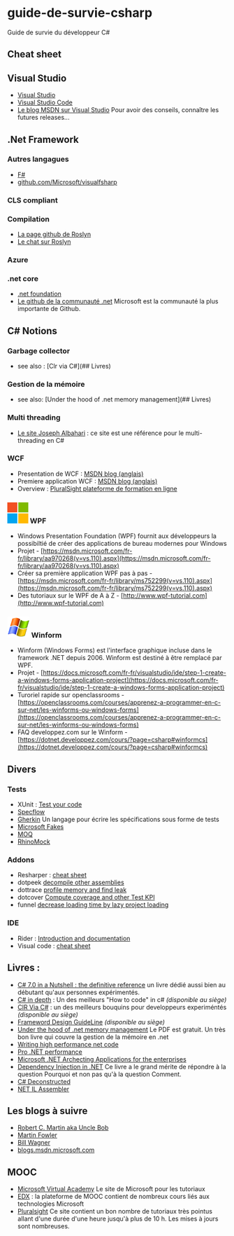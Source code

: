 # guide-de-survie-csharp
Guide de survie du développeur C#

## Cheat sheet

## Visual Studio
* [Visual Studio](https://www.visualstudio.com/)
* [Visual Studio Code](https://code.visualstudio.com/)
* [Le blog MSDN sur Visual Studio](https://blogs.msdn.microsoft.com/visualstudio/) Pour avoir des conseils, connaître les futures releases...

## .Net Framework

### Autres langagues
* [F#](http://fsharp.org/)
* [github.com/Microsoft/visualfsharp](https://github.com/Microsoft/visualfsharp)

### CLS compliant

### Compilation
* [La page github de Roslyn](https://github.com/dotnet/roslyn)
* [Le chat sur Roslyn](https://gitter.im/dotnet/roslyn)

### Azure

### .net core
* [.net foundation](http://www.dotnetfoundation.org/)
* [Le github de la communauté .net](https://github.com/dotnet) Microsoft est la communauté la plus importante de Github.

## C# Notions

### Garbage collector
* see also : [Clr via C#](## Livres)

### Gestion de la mémoire
* see also: [Under the hood of .net memory management](## Livres)

### Multi threading
* [Le site Joseph Albahari](http://www.albahari.com/threading/) : ce site est une référence pour le multi-threading en C#

### WCF
* Presentation de WCF : [MSDN blog (anglais)](https://msdn.microsoft.com/fr-fr/library/ms731082(v=vs.110).aspx)
* Premiere application WCF : [MSDN blog (anglais)](https://msdn.microsoft.com/fr-fr/library/bb386386.aspx)
* Overview : [PluralSight plateforme de formation en ligne](https://app.pluralsight.com/library/search?q=wcf)

### ![Logo WPF](images/wpf.png "WPF") WPF

* Windows Presentation Foundation (WPF) fournit aux développeurs la possibiltié de créer des applications de bureau modernes pour Windows
* Projet - [https://msdn.microsoft.com/fr-fr/library/aa970268(v=vs.110).aspx](https://msdn.microsoft.com/fr-fr/library/aa970268(v=vs.110).aspx)
* Créer sa première application WPF pas à pas - [https://msdn.microsoft.com/fr-fr/library/ms752299(v=vs.110).aspx](https://msdn.microsoft.com/fr-fr/library/ms752299(v=vs.110).aspx)
* Des tutoriaux sur le WPF de A à Z - [http://www.wpf-tutorial.com](http://www.wpf-tutorial.com)

### ![Logo Winform](images/winform.png "Winform") Winform

* Winform (Windows Forms) est l'interface graphique incluse dans le framework .NET depuis 2006. Winform est destiné à être remplacé par WPF.
* Projet - [https://docs.microsoft.com/fr-fr/visualstudio/ide/step-1-create-a-windows-forms-application-project](https://docs.microsoft.com/fr-fr/visualstudio/ide/step-1-create-a-windows-forms-application-project)
* Turoriel rapide sur openclassrooms - [https://openclassrooms.com/courses/apprenez-a-programmer-en-c-sur-net/les-winforms-ou-windows-forms](https://openclassrooms.com/courses/apprenez-a-programmer-en-c-sur-net/les-winforms-ou-windows-forms)
* FAQ developpez.com sur le Winform - [https://dotnet.developpez.com/cours/?page=csharp#winformcs](https://dotnet.developpez.com/cours/?page=csharp#winformcs)


## Divers

### Tests
* XUnit : [Test your code](http://www.ennoble-studios.com/tuts/nunit-2-cheat-sheet.html)
* [Specflow](http://specflow.org/)
* [Gherkin](http://docs.behat.org/en/v2.5/guides/1.gherkin.html) Un langage pour écrire les spécifications sous forme de tests
* [Microsoft Fakes](https://app.pluralsight.com/library/courses/microsoft-fakes/table-of-contents "Lien Pluralsight")
* [MOQ](https://www.nuget.org/packages/Moq/ "Lien nuget.org")
* [RhinoMock](https://www.nuget.org/packages/RhinoMocks/ "Lien nuget.org")

### Addons 
* Resharper : [cheat sheet](https://www.jetbrains.com/resharper/docs/ReSharper_DefaultKeymap_VSscheme.pdf) 
* dotpeek [decompile other assemblies](https://www.jetbrains.com/help/decompiler/dotPeek_Getting_Started.html "documentation and introduction")
* dottrace [profile memory and find leak](https://www.jetbrains.com/help/profiler/Get_Started_with_Performance_Viewer.html)
* dotcover [Compute coverage and other Test KPI](https://www.jetbrains.com/help/dotcover/Getting_Started_with_dotCover.html)
* funnel [decrease loading time by lazy project loading](http://vsfunnel.com/)

### IDE
* Rider : [Introduction and documentation](https://www.jetbrains.com/rider/documentation/)
* Visual code : [cheat sheet](http://visualstudioshortcuts.com/2017/)


## Livres :
* [C# 7.0 in a Nutshell : the definitive reference](https://www.amazon.fr/dp/B076DMK61S/ref=dp-kindle-redirect?_encoding=UTF8&btkr=1 "Lien amazon") un livre dédié aussi bien au débutant qu'aux personnes expérimentés.
* [C# in depth](https://www.amazon.fr/C-Depth-Jon-Skeet/dp/161729134X "Lien amazon") : Un des meilleurs "How to code" in c# _(disponible au siège)_
* [ClR Via C#](https://www.amazon.com/CLR-via-4th-Developer-Reference/dp/0735667454 "Lien amazon") : un des meilleurs bouquins pour developpeurs experiméntés _(disponible au siège)_
* [Frameword Design GuideLine](https://www.amazon.fr/Framework-Design-Guidelines-Conventions-Libraries/dp/0321545613 "Lien amazon") _(disponible au siège)_
* [Under the hood of .net memory management](https://www.red-gate.com/library/under-the-hood-of-net-memory-management) Le PDF est gratuit. Un très bon livre qui couvre la gestion de la mémoire en .net
* [Writing high performance net code](https://www.amazon.com/Writing-High-Performance-NET-Code-Watson-ebook/dp/B00LR30G4O "Lien Amazon")
* [Pro .NET performance](https://www.amazon.com/Pro-NET-Performance-Optimize-Applications-ebook/dp/B009D7630W/ref=sr_1_1?s=digital-text&ie=UTF8&qid=1514486070&sr=1-1&keywords=pro+.net+performance "Lien Amazon") 
* [Microsoft .NET Archecting Applications for the enterprises](https://www.amazon.com/Microsoft-NET-Architecting-Applications-Enterprise/dp/0735685355/ref=sr_1_1?ie=UTF8&qid=1514486110&sr=8-1&keywords=microsoft+.net+architecting+applications+for+the+enterprise "Lien Amazon")
* [Dependency Injection in .NET](https://www.amazon.com/Dependency-Injection-NET-Mark-Seemann/dp/1935182501/ref=sr_1_1?s=books&ie=UTF8&qid=1514486205&sr=1-1&keywords=dependency+injection+in+.net "Lien Amazon") Ce livre a le grand mérite de répondre à la question Pourquoi et non pas qu'à la question Comment.
* [C# Deconstructed](https://www.amazon.com/Deconstructed-Discover-works-NET-Framework/dp/1430266708/ref=sr_1_1?s=books&ie=UTF8&qid=1514486413&sr=1-1&keywords=C%23+deconstructed "Lien Amazon")
* [NET IL Assembler](https://www.amazon.com/NET-Assembler-Serge-Lidin/dp/1430267615/ref=sr_1_1?s=books&ie=UTF8&qid=1514486448&sr=1-1&keywords=net+il+assembler "Lien Amazon")

## Les blogs à suivre
* [Robert C. Martin aka Uncle Bob](https://sites.google.com/site/unclebobconsultingllc/)
* [Martin Fowler](https://martinfowler.com/)
* [Bill Wagner](http://thebillwagner.com/Blog)
* [blogs.msdn.microsoft.com](https://blogs.msdn.microsoft.com/)

## MOOC
* [Microsoft Virtual Academy](https://mva.microsoft.com/) Le site de Microsoft pour les tutoriaux
* [EDX](https://www.edx.org/course?search_query=microsoft) : la plateforme de MOOC contient de nombreux cours liés aux technologies Microsoft
* [Pluralsight](http://www.pluralsight.com) Ce site contient un bon nombre de tutoriaux très pointus allant d'une durée d'une heure jusqu'à plus de 10 h. Les mises à jours sont nombreuses.
